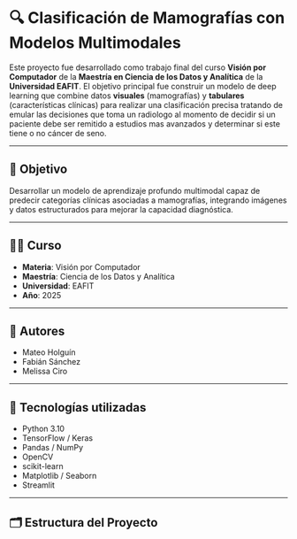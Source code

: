 # 🔍 Clasificación de Mamografías con Modelos Multimodales

Este proyecto fue desarrollado como trabajo final del curso **Visión por Computador** de la **Maestría en Ciencia de los Datos y Analítica** de la **Universidad EAFIT**. El objetivo principal fue construir un modelo de deep learning que combine datos **visuales** (mamografías) y **tabulares** (características clínicas) para realizar una clasificación precisa tratando de emular las decisiones que toma un radiologo al momento de decidir si un paciente debe ser remitido a estudios mas avanzados y determinar si este tiene o no cáncer de seno.

---

## 🎯 Objetivo

Desarrollar un modelo de aprendizaje profundo multimodal capaz de predecir categorías clínicas asociadas a mamografías, integrando imágenes y datos estructurados para mejorar la capacidad diagnóstica.

---

## 👨‍🏫 Curso

- **Materia**: Visión por Computador  
- **Maestría**: Ciencia de los Datos y Analítica  
- **Universidad**: EAFIT  
- **Año**: 2025

---

## 👥 Autores

- Mateo Holguín  
- Fabián Sánchez  
- Melissa Ciro  

---

## 🧪 Tecnologías utilizadas

- Python 3.10
- TensorFlow / Keras
- Pandas / NumPy
- OpenCV
- scikit-learn
- Matplotlib / Seaborn
- Streamlit

---

## 🗂️ Estructura del Proyecto

